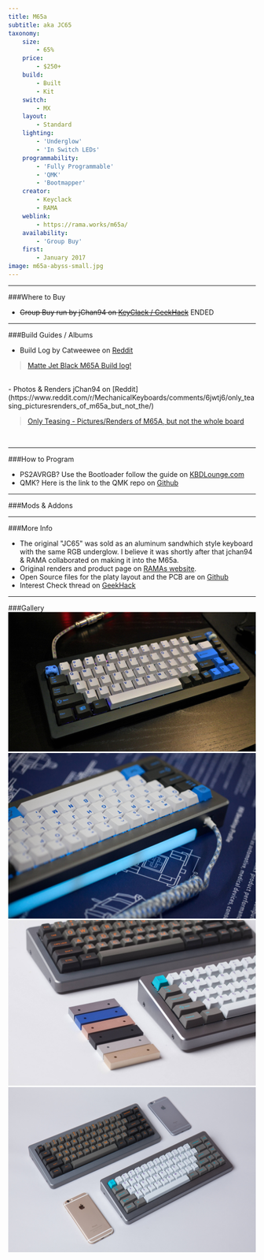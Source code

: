 ```yaml
---
title: M65a
subtitle: aka JC65
taxonomy:
    size:
        - 65%
    price:
        - $250+
    build:
        - Built
        - Kit
    switch:
        - MX
    layout:
        - Standard
    lighting:
        - 'Underglow'
        - 'In Switch LEDs'
    programmability:
        - 'Fully Programmable'
        - 'QMK'
        - 'Bootmapper'
    creator:
        - Keyclack
        - RAMA
    weblink:
        - https://rama.works/m65a/
    availability:
        - 'Group Buy'
    first:
        - January 2017
image: m65a-abyss-small.jpg
---
```


<a name="buy"></a>

---

###Where to Buy
- ~~Group Buy run by jChan94 on [KeyClack / GeekHack](https://geekhack.org/index.php?topic=86756.0)~~ ENDED

<a name="albums"></a>

---

###Build Guides / Albums
- Build Log by Catweewee on [Reddit](https://www.reddit.com/r/MechanicalKeyboards/comments/6gaiq1/matte_jet_black_m65a_build_log/)
<blockquote class="imgur-embed-pub" lang="en" data-id="a/gVfcT"><a href="//imgur.com/gVfcT">Matte Jet Black M65A Build log!</a></blockquote><script async src="//s.imgur.com/min/embed.js" charset="utf-8"></script><br>
- Photos &amp; Renders jChan94 on [Reddit](https://www.reddit.com/r/MechanicalKeyboards/comments/6jwtj6/only_teasing_picturesrenders_of_m65a_but_not_the/)
<blockquote class="imgur-embed-pub" lang="en" data-id="a/Ydx34"><a href="//imgur.com/Ydx34">Only Teasing - Pictures/Renders of M65A, but not the whole board</a></blockquote><script async src="//s.imgur.com/min/embed.js" charset="utf-8"></script><br>

<a name="program"></a>

---

###How to Program
- PS2AVRGB? Use the Bootloader follow the guide on [KBDLounge.com](http://www.kbdlounge.com/2017/03/24/how-to-reprogram-ps2avrgb-boards/)
- QMK? Here is the link to the QMK repo on [Github](https://github.com/jetpacktuxedo/qmk_firmware/tree/m65a/keyboards/jc65)

<a name="mods"></a>

---

###Mods &amp; Addons


<a name="misc"></a>

---

###More Info
- The original "JC65" was sold as an aluminum sandwhich style keyboard with the same RGB underglow. I believe it was shortly after that jchan94 &amp; RAMA collaborated on making it into the M65a.
- Original renders and product page on [RAMAs website](https://rama.works/m65a/).
- Open Source files for the platy layout and the PCB are on [Github](https://github.com/Keyclack/M65-A)
- Interest Check thread on [GeekHack](https://geekhack.org/index.php?topic=85629.0)

<a name="gallery"></a>

---

###Gallery  
![](m65a-hydro-small.jpg)
![](m65a-hydro2.jpg)
![](m65a-colors.jpg)
![](m65a-double.jpg)

